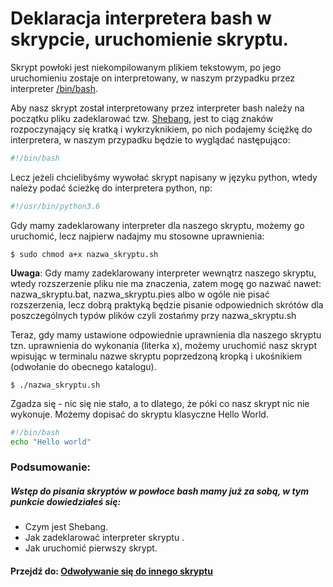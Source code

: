 # Deklaracja interpretera bash w skrypcie, uruchomienie skryptu.

Skrypt powłoki jest niekompilowanym plikiem tekstowym, po jego uruchomieniu zostaje on interpretowany, w naszym przypadku przez interpreter [/bin/bash](http://bash.0x1fff.com/podstawy).

Aby nasz skrypt został interpretowany przez interpreter bash należy na początku pliku zadeklarować tzw. [Shebang](https://pl.wikipedia.org/wiki/Shebang), jest to ciąg znaków rozpoczynający się kratką i wykrzyknikiem, po nich podajemy ściężkę do interpretera, w naszym przypadku będzie to wyglądać następująco:
```sh
#!/bin/bash
```
Lecz jeżeli chcielibyśmy wywołać skrypt napisany w języku python, wtedy należy podać ścieżkę do interpretera python, np:
```sh
#!/usr/bin/python3.6
```
Gdy mamy zadeklarowany interpreter dla naszego skryptu, możemy go uruchomić, lecz najpierw nadajmy mu stosowne uprawnienia:
```
$ sudo chmod a+x nazwa_skryptu.sh 
```
**Uwaga**: Gdy mamy zadeklarowany interpreter wewnątrz naszego skryptu, wtedy rozszerzenie pliku nie ma znaczenia, zatem mogę go nazwać nawet: nazwa_skryptu.bat, nazwa_skryptu.pies albo w ogóle nie pisać rozszerzenia, lecz dobrą praktyką będzie pisanie odpowiednich skrótów dla poszczególnych typów plików czyli zostańmy przy nazwa_skryptu.sh

Teraz, gdy mamy ustawione odpowiednie uprawnienia dla naszego skryptu tzn. uprawnienia do wykonania (literka x), możemy uruchomić nasz skrypt wpisując w terminalu nazwe skryptu poprzedzoną kropką i ukośnikiem (odwołanie do obecnego katalogu).

```
$ ./nazwa_skryptu.sh
```
Zgadza się - nic się nie stało, a to dlatego, że póki co nasz skrypt nic nie wykonuje. Możemy dopisać do skryptu klasyczne Hello World.
```sh
#!/bin/bash
echo "Hello world" 
```

### Podsumowanie:
##### Wstęp do pisania skryptów w powłoce bash mamy już za sobą, w tym punkcie dowiedziałeś się:
* Czym jest Shebang.
* Jak zadeklarować interpreter skryptu .
* Jak uruchomić pierwszy skrypt.
#### Przejdź do: [Odwoływanie się do innego skryptu]()
